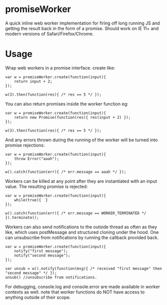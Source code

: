 # promiseWorker

A quick inline web worker implementation for firing off long running JS and getting the result back in the form of a promise. Should work on IE 11+ and modern versions of Safari/Firefox/Chrome.

# Usage

Wrap web workers in a promise interface. create like:

```
var w = promiseWorker.create(function(input){
    return input + 2;
});

w(3).then(function(res){ /* res == 5 */ });
```

You can also return promises inside the worker function eg:

```
var w = promiseWorker.create(function(input){
    return new Promise(function(res){ res(input + 2) });
});

w(3).then(function(res){ /* res == 5 */ });
```

And any errors thrown during the running of the worker will be
turned into promise rejections:

```
var w = promiseWorker.create(function(input){
    throw Error("aaah");
});

w().catch(function(err){ /* err.message == aaah */ });
```

Workers can be killed at any point after they are instantiated with
an input value. The resulting promise is rejected:

```
var w = promiseWorker.create(function(input){
    while(true){  }
});

w().catch(function(err){ /* err.message == WORKER_TERMINATED */ }).terminate();
```

Workers can also send notifications to the outside thread as often as they like,
which uses postMessage and structured cloning under the hood. One can unsubscribe
from notifications by running the callback provided back.

```
var w = promiseWorker.create(function(input){
    notify("first message");
    notify("second message");
});

var unsub = w().notify(function(msg){ /* received "first message" then "second message" */ });
unsub() //unsubscribe from notifications.
```

For debugging, console.log and console.error are made available
in worker contexts as well. note that worker functions do NOT have
access to anything outside of their scope.
